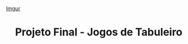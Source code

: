[Imgur][Capa]
<h1 align="center"> Projeto Final - Jogos de Tabuleiro </h1>

[Capa]: https://imgur.com/qWphmv2